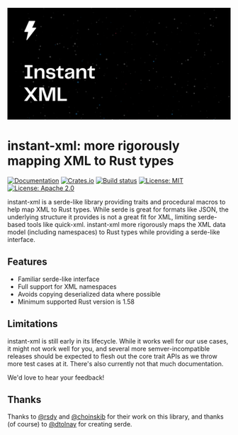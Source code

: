 ![Cover logo](./cover.svg)

# instant-xml: more rigorously mapping XML to Rust types

[![Documentation](https://docs.rs/instant-xml/badge.svg)](https://docs.rs/instant-xml)
[![Crates.io](https://img.shields.io/crates/v/instant-xml.svg)](https://crates.io/crates/instant-xml)
[![Build status](https://github.com/InstantDomain/instant-xml/workflows/CI/badge.svg)](https://github.com/InstantDomain/instant-xml/actions?query=workflow%3ACI)
[![License: MIT](https://img.shields.io/badge/License-MIT-blue.svg)](LICENSE-MIT)
[![License: Apache 2.0](https://img.shields.io/badge/License-Apache%202.0-blue.svg)](LICENSE-APACHE)

instant-xml is a serde-like library providing traits and procedural macros to help map XML to Rust
types. While serde is great for formats like JSON, the underlying structure it provides is not a
great fit for XML, limiting serde-based tools like quick-xml. instant-xml more rigorously maps the
XML data model (including namespaces) to Rust types while providing a serde-like interface.

## Features

* Familiar serde-like interface
* Full support for XML namespaces
* Avoids copying deserialized data where possible
* Minimum supported Rust version is 1.58

## Limitations

instant-xml is still early in its lifecycle. While it works well for our use cases, it might not
work well for you, and several more semver-incompatible releases should be expected to flesh out
the core trait APIs as we throw more test cases at it. There's also currently not that much
documentation.

We'd love to hear your feedback!

## Thanks

Thanks to [@rsdy](https://github.com/rsdy) and [@choinskib](https://github.com/choinskib) for
their work on this library, and thanks (of course) to [@dtolnay](https://github.com/dtolnay/) for
creating serde.
